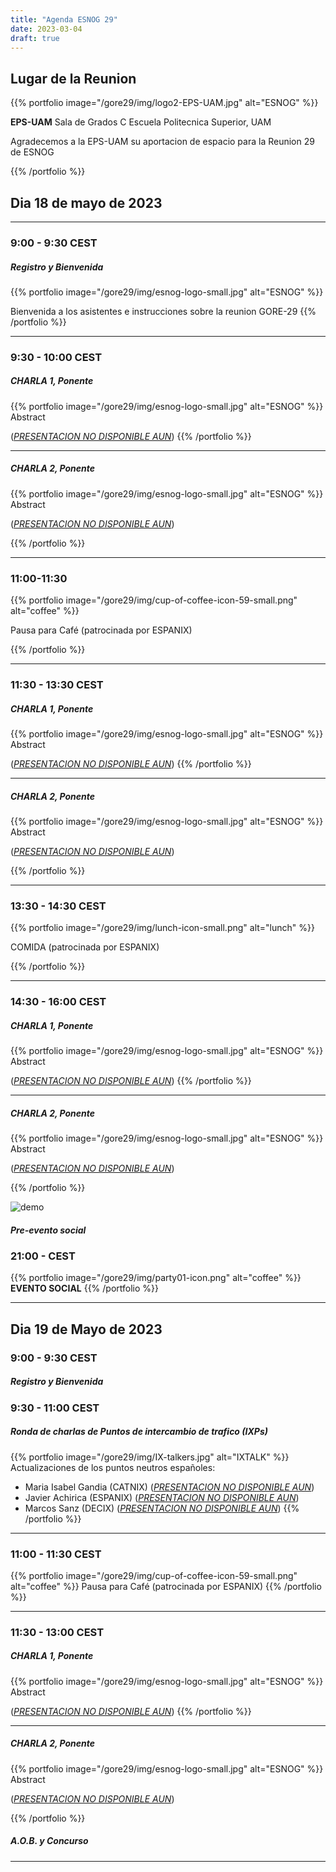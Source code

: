 ```yaml
---
title: "Agenda ESNOG 29"
date: 2023-03-04
draft: true 
---
```


## Lugar de la Reunion
{{% portfolio image="/gore29/img/logo2-EPS-UAM.jpg" alt="ESNOG" %}}

**EPS-UAM**
Sala de Grados C
Escuela Politecnica Superior, UAM

Agradecemos a la EPS-UAM su aportacion de espacio para la Reunion 29 de ESNOG

{{% /portfolio %}} 

## Dia 18 de mayo de 2023
---------------------------
### 9:00 - 9:30 CEST 
##### Registro y Bienvenida
{{% portfolio image="/gore29/img/esnog-logo-small.jpg" alt="ESNOG" %}}

Bienvenida a los asistentes e instrucciones sobre la reunion GORE-29
{{% /portfolio %}}  

---------------------------

### 9:30 - 10:00 CEST
##### CHARLA 1, Ponente 
{{% portfolio image="/gore29/img/esnog-logo-small.jpg" alt="ESNOG" %}}
Abstract

([*PRESENTACION NO DISPONIBLE AUN*](/esnog28/archivos/esnog.pdf))
{{% /portfolio %}}  

---------------------------

##### CHARLA 2, Ponente 
{{% portfolio image="/gore29/img/esnog-logo-small.jpg" alt="ESNOG" %}}
Abstract

([*PRESENTACION NO DISPONIBLE AUN*](/esnog28/archivos/esnog.pdf))

{{% /portfolio %}}  

---------------------------

### 11:00-11:30  
{{% portfolio image="/gore29/img/cup-of-coffee-icon-59-small.png" alt="coffee" %}}

Pausa para Café (patrocinada por ESPANIX)

{{% /portfolio %}} 

---------------------------

### 11:30 - 13:30 CEST     
##### CHARLA 1, Ponente 
{{% portfolio image="/gore29/img/esnog-logo-small.jpg" alt="ESNOG" %}}
Abstract

([*PRESENTACION NO DISPONIBLE AUN*](/esnog28/archivos/esnog.pdf))
{{% /portfolio %}}  

---------------------------

##### CHARLA 2, Ponente 
{{% portfolio image="/gore29/img/esnog-logo-small.jpg" alt="ESNOG" %}}
Abstract

([*PRESENTACION NO DISPONIBLE AUN*](/esnog28/archivos/esnog.pdf))

{{% /portfolio %}}  

---------------------------

### 13:30 - 14:30 CEST 
{{% portfolio image="/gore29/img/lunch-icon-small.png" alt="lunch" %}}

COMIDA (patrocinada por ESPANIX)

{{% /portfolio %}} 


---------------------------

### 14:30 - 16:00 CEST
##### CHARLA 1, Ponente 
{{% portfolio image="/gore29/img/esnog-logo-small.jpg" alt="ESNOG" %}}
Abstract

([*PRESENTACION NO DISPONIBLE AUN*](/esnog28/archivos/esnog.pdf))
{{% /portfolio %}}  

---------------------------

##### CHARLA 2, Ponente 
{{% portfolio image="/gore29/img/esnog-logo-small.jpg" alt="ESNOG" %}}
Abstract

([*PRESENTACION NO DISPONIBLE AUN*](/esnog28/archivos/esnog.pdf))

{{% /portfolio %}}  

<img src="/gore29/img/RIPE_NCC_logo.png" alt="demo" class="img-responsive">

##### Pre-evento social
 
### 21:00 -  CEST
{{% portfolio image="/gore29/img/party01-icon.png" alt="coffee" %}}
**EVENTO SOCIAL** 
{{% /portfolio %}} 

---------------------------

## Dia 19 de Mayo de 2023

### 9:00 - 9:30 CEST
##### Registro y Bienvenida

### 9:30 - 11:00 CEST 
##### Ronda de charlas de Puntos de intercambio de trafico (IXPs) 
{{% portfolio image="/gore29/img/IX-talkers.jpg" alt="IXTALK" %}}
Actualizaciones de los puntos neutros españoles:
- Maria Isabel Gandia (CATNIX) ([*PRESENTACION NO DISPONIBLE AUN*](/esnog28/archivos/esnog.pdf))
- Javier Achirica (ESPANIX) ([*PRESENTACION NO DISPONIBLE AUN*](/esnog28/archivos/esnog.pdf))
- Marcos Sanz (DECIX) ([*PRESENTACION NO DISPONIBLE AUN*](/esnog28/archivos/esnog.pdf))
{{% /portfolio %}}  

---------------------------

### 11:00 - 11:30 CEST
{{% portfolio image="/gore29/img/cup-of-coffee-icon-59-small.png" alt="coffee" %}}
Pausa para Café (patrocinada por ESPANIX)
{{% /portfolio %}} 

---------------------------

### 11:30 - 13:00 CEST     
##### CHARLA 1, Ponente 
{{% portfolio image="/gore29/img/esnog-logo-small.jpg" alt="ESNOG" %}}
Abstract

([*PRESENTACION NO DISPONIBLE AUN*](/esnog28/archivos/esnog.pdf))
{{% /portfolio %}}  

---------------------------

##### CHARLA 2, Ponente 
{{% portfolio image="/gore29/img/esnog-logo-small.jpg" alt="ESNOG" %}}
Abstract

([*PRESENTACION NO DISPONIBLE AUN*](/esnog28/archivos/esnog.pdf))

{{% /portfolio %}}  

##### A.O.B. y Concurso

---------------------------
